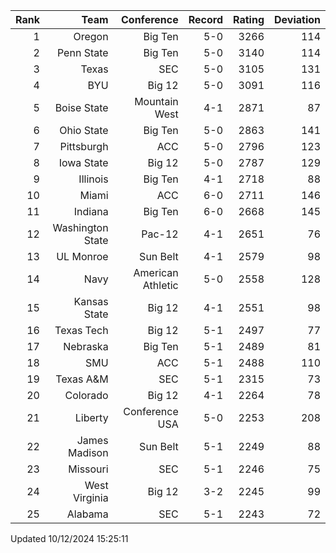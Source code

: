 | Rank  | Team                 | Conference           | Record   | Rating | Deviation |
| ---:  | ---:                 | ---:                 | ---:     | ---:   | ---:      |
| 1     | Oregon               | Big Ten              | 5-0      | 3266   | 114       |
| 2     | Penn State           | Big Ten              | 5-0      | 3140   | 114       |
| 3     | Texas                | SEC                  | 5-0      | 3105   | 131       |
| 4     | BYU                  | Big 12               | 5-0      | 3091   | 116       |
| 5     | Boise State          | Mountain West        | 4-1      | 2871   | 87        |
| 6     | Ohio State           | Big Ten              | 5-0      | 2863   | 141       |
| 7     | Pittsburgh           | ACC                  | 5-0      | 2796   | 123       |
| 8     | Iowa State           | Big 12               | 5-0      | 2787   | 129       |
| 9     | Illinois             | Big Ten              | 4-1      | 2718   | 88        |
| 10    | Miami                | ACC                  | 6-0      | 2711   | 146       |
| 11    | Indiana              | Big Ten              | 6-0      | 2668   | 145       |
| 12    | Washington State     | Pac-12               | 4-1      | 2651   | 76        |
| 13    | UL Monroe            | Sun Belt             | 4-1      | 2579   | 98        |
| 14    | Navy                 | American Athletic    | 5-0      | 2558   | 128       |
| 15    | Kansas State         | Big 12               | 4-1      | 2551   | 98        |
| 16    | Texas Tech           | Big 12               | 5-1      | 2497   | 77        |
| 17    | Nebraska             | Big Ten              | 5-1      | 2489   | 81        |
| 18    | SMU                  | ACC                  | 5-1      | 2488   | 110       |
| 19    | Texas A&M            | SEC                  | 5-1      | 2315   | 73        |
| 20    | Colorado             | Big 12               | 4-1      | 2264   | 78        |
| 21    | Liberty              | Conference USA       | 5-0      | 2253   | 208       |
| 22    | James Madison        | Sun Belt             | 5-1      | 2249   | 88        |
| 23    | Missouri             | SEC                  | 5-1      | 2246   | 75        |
| 24    | West Virginia        | Big 12               | 3-2      | 2245   | 99        |
| 25    | Alabama              | SEC                  | 5-1      | 2243   | 72        |

Updated 10/12/2024 15:25:11
